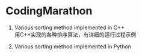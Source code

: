 # CodingMarathon

1. Various sorting method implemented in C++    
    用C++实现的各种排序算法，有详细的运行过程示例

2. Various sorting method implemented in Python